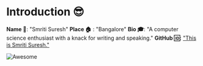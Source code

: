 # Introduction :sunglasses:
**Name :name_badge:**:  "Smriti Suresh"
**Place :house:** : "Bangalore"
**Bio :mortar_board:**: "A computer science enthusiast with a knack for writing and speaking."
**GitHub :id:**: ["This is Smriti Suresh."](https://github.com/smritae01)

![Awesome](https://awesome.re/badge.svg)
